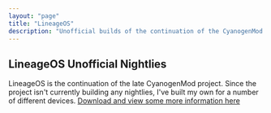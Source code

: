 ```yaml
---
layout: "page"
title: "LineageOS"
description: "Unofficial builds of the continuation of the CyanogenMod project, LineageOS"
---
```


## LineageOS Unofficial Nightlies
LineageOS is the continuation of the late CyanogenMod project. Since the project isn't currently building any nightlies, I've built my own for a number of different devices. [Download and view some more information here](/lineageos/downloads.php)
